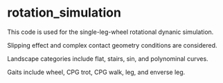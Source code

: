 # rotation_simulation

This code is used for the single-leg-wheel rotational dynanic simulation.

Slipping effect and complex contact geometry conditions are considered.

Landscape categories include flat, stairs, sin, and polynominal curves.

Gaits include wheel, CPG trot, CPG walk, leg, and enverse leg.
